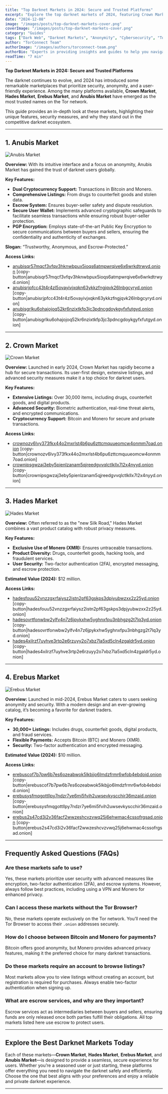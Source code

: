 ```yaml
---
title: "Top Darknet Markets in 2024: Secure and Trusted Platforms"
excerpt: "Explore the top darknet markets of 2024, featuring Crown Market, Hades Market, Erebus Market, and Anubis Market. Discover their features, security measures, and why they stand out."
date: "2024-12-08"
image: "/images/posts/top-darknet-markets-cover.png"
coverImage: "/images/posts/top-darknet-markets-cover.png"
category: "Guides"
tags: ["Dark Web", "Darknet Markets", "Anonymity", "Cybersecurity", "Tor Network"]
author: "TorConnect Team"
authorImage: "/images/authors/torconnect-team.png"
authorBio: "Experts in providing insights and guides to help you navigate the darknet securely and effectively."
readTime: "7 min"
---
```


**Top Darknet Markets in 2024: Secure and Trusted Platforms**

The darknet continues to evolve, and 2024 has introduced some remarkable marketplaces that prioritize security, anonymity, and a user-friendly experience. Among the many platforms available, **Crown Market**, **Hades Market**, **Erebus Market**, and **Anubis Market** have emerged as the most trusted names on the Tor network.

This guide provides an in-depth look at these markets, highlighting their unique features, security measures, and why they stand out in the competitive darknet ecosystem.

---
## 1. Anubis Market

![Anubis Market](/images/posts/anubis/anubis-market-cover.png)

**Overview:** With its intuitive interface and a focus on anonymity, Anubis Market has gained the trust of darknet users globally.

**Key Features:**
- **Dual Cryptocurrency Support:** Transactions in Bitcoin and Monero.
- **Comprehensive Listings:** From drugs to counterfeit goods and stolen data.
- **Escrow System:** Ensures buyer-seller safety and dispute resolution.
- **Secure User Wallet:** Implements advanced cryptographic safeguards to facilitate seamless transactions while ensuring robust buyer-seller protection.
- **PGP Encryption:** Employs state-of-the-art Public Key Encryption to secure communications between buyers and sellers, ensuring the confidentiality and authenticity of exchanges.

**Slogan:** “Trustworthy, Anonymous, and Escrow-Protected.”

**Access Links:**
- [anubisqr57mqcf3vfqv3hknwbpux5ioqs6atmpwrqive6x6wrkdtrwyd.onion](http://anubisqr57mqcf3vfqv3hknwbpux5ioqs6atmpwrqive6x6wrkdtrwyd.onion) [copy-button|anubisqr57mqcf3vfqv3hknwbpux5ioqs6atmpwrqive6x6wrkdtrwyd.onion]
- [anubisrjpfcc43t4r4zl5ovayivjxqkn63ykkzfngjqvk26lnbgcyryd.onion](http://anubisrjpfcc43t4r4zl5ovayivjxqkn63ykkzfngjqvk26lnbgcyryd.onion) [copy-button|anubisrjpfcc43t4r4zl5ovayivjxqkn63ykkzfngjqvk26lnbgcyryd.onion]
- [anubisgrlku6ohajojoq52kr6nzixtkfp3jc3pdncgdoykgyfxfutgyd.onion](http://anubisgrlku6ohajojoq52kr6nzixtkfp3jc3pdncgdoykgyfxfutgyd.onion) [copy-button|anubisgrlku6ohajojoq52kr6nzixtkfp3jc3pdncgdoykgyfxfutgyd.onion]

---
## 2. Crown Market

![Crown Market](/images/posts/crown/crown-market-cover.png)

**Overview:** Launched in early 2024, Crown Market has rapidly become a hub for secure transactions. Its user-first design, extensive listings, and advanced security measures make it a top choice for darknet users.

**Key Features:**
- **Extensive Listings:** Over 30,000 items, including drugs, counterfeit goods, and digital products.
- **Advanced Security:** Biometric authentication, real-time threat alerts, and encrypted communications.
- **Cryptocurrency Support:** Bitcoin and Monero for secure and private transactions.

**Access Links:**
- [crownozv6lvy373fkx44o2mxrlst4b6pu6zttcmquueomcw4onmm7oad.onion](http://crownozv6lvy373fkx44o2mxrlst4b6pu6zttcmquueomcw4onmm7oad.onion) [copy-button|crownozv6lvy373fkx44o2mxrlst4b6pu6zttcmquueomcw4onmm7oad.onion]
- [crownipsgwzaj3eby5pienlzanam5qjreedgvvqlctlkllx7l2x4nyyd.onion](http://crownipsgwzaj3eby5pienlzanam5qjreedgvvqlctlkllx7l2x4nyyd.onion) [copy-button|crownipsgwzaj3eby5pienlzanam5qjreedgvvqlctlkllx7l2x4nyyd.onion]

---
## 3. Hades Market

![Hades Market](/images/posts/hades/hades-market-cover.png)

**Overview:** Often referred to as the "new Silk Road," Hades Market combines a vast product catalog with robust privacy measures.

**Key Features:**
- **Exclusive Use of Monero (XMR):** Ensures untraceable transactions.
- **Product Diversity:** Drugs, counterfeit goods, hacking tools, and fraudulent services.
- **User Security:** Two-factor authentication (2FA), encrypted messaging, and escrow protection.

**Estimated Value (2024):** $12 million.

**Access Links:**
- [hadesfouu52vnzzgxrfaiysz2istn2pf63gskps3dpjyubwzxx2z25yd.onion](http://hadesfouu52vnzzgxrfaiysz2istn2pf63gskps3dpjyubwzxx2z25yd.onion) [copy-button|hadesfouu52vnzzgxrfaiysz2istn2pf63gskps3dpjyubwzxx2z25yd.onion]
- [hadesovrtfonwbw2ylfv4n7z6jpykxhw5yghnxfpu3nbhgzg2t7lq3yd.onion](http://hadesovrtfonwbw2ylfv4n7z6jpykxhw5yghnxfpu3nbhgzg2t7lq3yd.onion
) [copy-button|hadesovrtfonwbw2ylfv4n7z6jpykxhw5yghnxfpu3nbhgzg2t7lq3yd.onion]
- [hades4xilrzf7uyhve3rtp2e6rzuyy2o7xbz7la5xd5cln4zgaldr5yd.onion](http://hades4xilrzf7uyhve3rtp2e6rzuyy2o7xbz7la5xd5cln4zgaldr5yd.onion
) [copy-button|hades4xilrzf7uyhve3rtp2e6rzuyy2o7xbz7la5xd5cln4zgaldr5yd.onion]

---
## 4. Erebus Market

![Erebus Market](/images/posts/erebus/erebus-market-cover.png)

**Overview:** Launched in mid-2024, Erebus Market caters to users seeking anonymity and security. With a modern design and an ever-growing catalog, it’s becoming a favorite for darknet traders.

**Key Features:**
- **30,000+ Listings:** Includes drugs, counterfeit goods, digital products, and fraud services.
- **Flexible Payments:** Accepts Bitcoin (BTC) and Monero (XMR).
- **Security:** Two-factor authentication and encrypted messaging.

**Estimated Value (2024):** $10 million.

**Access Links:**
- [erebuscof7b7pw6b7es6ozeabwok5lkbjjo6lmdzfrmr6wfob4ebdoid.onion](http://erebuscof7b7pw6b7es6ozeabwok5lkbjjo6lmdzfrmr6wfob4ebdoid.onion) [copy-button|erebuscof7b7pw6b7es6ozeabwok5lkbjjo6lmdzfrmr6wfob4ebdoid.onion]
- [erebusysfmqgottllpy7ndzr7ye6mi5fvih2uwsevkyscchir36mzaid.onion](http://erebusysfmqgottllpy7ndzr7ye6mi5fvih2uwsevkyscchir36mzaid.onion) [copy-button|erebusysfmqgottllpy7ndzr7ye6mi5fvih2uwsevkyscchir36mzaid.onion]
- [erebus2s47cd3i2v36facf2wwzeshcvzvwq25j6ehwmac4cssofrgsad.onion](http://erebus2s47cd3i2v36facf2wwzeshcvzvwq25j6ehwmac4cssofrgsad.onion) [copy-button|erebus2s47cd3i2v36facf2wwzeshcvzvwq25j6ehwmac4cssofrgsad.onion]

---

## Frequently Asked Questions (FAQs)

### Are these markets safe to use?
Yes, these markets prioritize user security with advanced measures like encryption, two-factor authentication (2FA), and escrow systems. However, always follow best practices, including using a VPN and Monero for enhanced privacy.

### Can I access these markets without the Tor Browser?
No, these markets operate exclusively on the Tor network. You’ll need the Tor Browser to access their `.onion` addresses securely.

### How do I choose between Bitcoin and Monero for payments?
Bitcoin offers good anonymity, but Monero provides advanced privacy features, making it the preferred choice for many darknet transactions.

### Do these markets require an account to browse listings?
Most markets allow you to view listings without creating an account, but registration is required for purchases. Always enable two-factor authentication when signing up.

### What are escrow services, and why are they important?
Escrow services act as intermediaries between buyers and sellers, ensuring funds are only released once both parties fulfill their obligations. All top markets listed here use escrow to protect users.

---

## Explore the Best Darknet Markets Today

Each of these markets—**Crown Market**, **Hades Market**, **Erebus Market**, and **Anubis Market**—is designed to provide a seamless, secure experience for users. Whether you’re a seasoned user or just starting, these platforms offer everything you need to navigate the darknet safely and efficiently. Choose the one that best aligns with your preferences and enjoy a reliable and private darknet experience.

---
